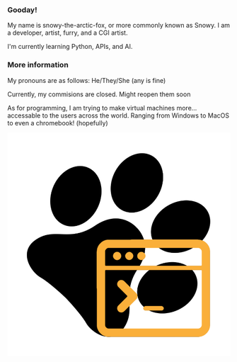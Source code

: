 ### Gooday!
My name is snowy-the-arctic-fox, or more commonly known as Snowy. I am a developer, artist, furry, and a CGI artist. 

I'm currently learning Python, APIs, and AI.

### More information

My pronouns are as follows: He/They/She (any is fine)

Currently, my commisions are closed. Might reopen them soon

As for programming, I am trying to make virtual machines more... accessable to the users across the world. Ranging from Windows to MacOS to even a chromebook! (hopefully)

![alt text](https://github.com/FurryCoders/Logos/blob/main/logos/furry-coders.png)

<!--
**snowy-the-arctic-fox/snowy-the-arctic-fox** is a ✨ _special_ ✨ repository because its `README.md` (this file) appears on your GitHub profile.

Here are some ideas to get you started:

- 🔭 I’m currently working on ...
- 🌱 I’m currently learning ...
- 👯 I’m looking to collaborate on ...
- 🤔 I’m looking for help with ...
- 💬 Ask me about ...
- 📫 How to reach me: ...
- 😄 Pronouns: ...
- ⚡ Fun fact: ...
-->
